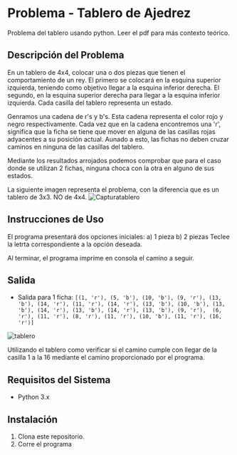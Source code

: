 # Problema - Tablero de Ajedrez

Problema del tablero usando python.
Leer el pdf para más contexto teórico. 
## Descripción del Problema
En un tablero de 4x4, colocar una o dos piezas que tienen el comportamiento de un rey. El primero se colocará en la esquina superior izquierda, teniendo como objetivo llegar a la esquina inferior derecha. El segundo, en la esquina superior derecha para llegar a la esquina inferior izquierda. Cada casilla del tablero representa un estado. 

Genramos una cadena de r's y b's. Esta cadena representa el color rojo y negro respectivamente. Cada vez que en la cadena encontremos una 'r', significa que la ficha se tiene que mover en alguna de las casillas rojas adyacentes a su posición actual. Aunado a esto, las fichas no deben cruzar caminos en ninguna de las casillas del tablero.

Mediante los resultados arrojados podemos comprobar que para el caso donde se utilizan 2 fichas, ninguna choca con la otra en alguno de sus estados.

La siguiente imagen representa el problema, con la diferencia que es un tablero de 3x3. NO de 4x4.
![Capturatablero](https://github.com/SebAcvdo/Teoria-Computacional/assets/101211184/997e5c19-063b-466a-a809-94d1a88e343b)



## Instrucciones de Uso
El programa presentará dos opciones iniciales:
a) 1 pieza
b) 2 piezas
Teclee la letrta correspondiente a la opción deseada.

Al terminar, el programa imprime en consola el camino a seguir.

## Salida
- Salida para 1 ficha: `[(1, 'r'), (5, 'b'), (10, 'b'), (9, 'r'), (13, 'b'), (14, 'r'), (11, 'r'), (14, 'r'), (13, 'b'), (10, 'b'), (13, 'b'), (14, 'r'), (13, 'b'), (14, 'r'), (13, 'b'), (9, 'r'), 
(6, 'r'), (11, 'r'), (8, 'r'), (11, 'r'), (10, 'b'), (11, 'r'), (16, 'r')]`


![tablero](https://github.com/SebAcvdo/Teoria-Computacional/assets/101211184/c7801ab7-a0b9-47c0-81de-8af0b528cd6d)


Utilizando el tablero como verificar si el camino cumple con llegar de la casilla 1 a la 16 mediante el camino proporcionado por el programa.


## Requisitos del Sistema
- Python 3.x

## Instalación
1. Clona este repositorio.
2. Corre el programa

